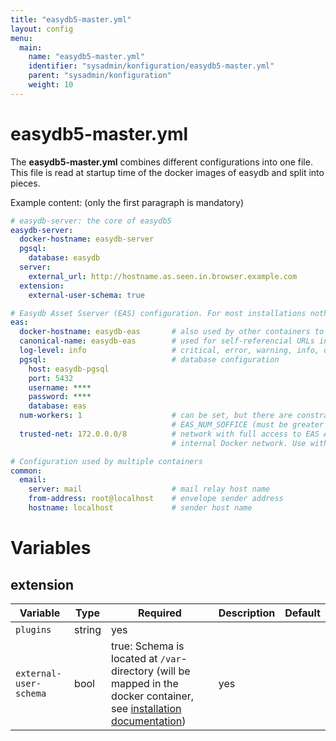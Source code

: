 ```yaml
---
title: "easydb5-master.yml"
layout: config
menu:
  main:
    name: "easydb5-master.yml"
    identifier: "sysadmin/konfiguration/easydb5-master.yml"
    parent: "sysadmin/konfiguration"
    weight: 10
---
```


# easydb5-master.yml

The **easydb5-master.yml** combines different configurations into one file. This file is read at startup time of the docker images of easydb and split into pieces.

Example content: (only the first paragraph is mandatory)

```yaml
# easydb-server: the core of easydb5
easydb-server:
  docker-hostname: easydb-server
  pgsql:
    database: easydb
  server:
    external_url: http://hostname.as.seen.in.browser.example.com
  extension:
    external-user-schema: true

# Easydb Asset Sserver (EAS) configuration. For most installations nothing has to be configured.
eas:
  docker-hostname: easydb-eas       # also used by other containers to find EAS
  canonical-name: easydb-eas		# used for self-referencial URLs in EAS's Apache
  log-level: info                   # critical, error, warning, info, debug
  pgsql:                            # database configuration
    host: easydb-pgsql
    port: 5432
    username: ****
    password: ****
    database: eas
  num-workers: 1                    # can be set, but there are constraints with
                                    # EAS_NUM_SOFFICE (must be greater than EAS_NUM_WORKERS)
  trusted-net: 172.0.0.0/8          # network with full access to EAS API, usually only
                                    # internal Docker network. Use with care.

# Configuration used by multiple containers
common:
  email:
    server: mail                    # mail relay host name
    from-address: root@localhost    # envelope sender address
    hostname: localhost             # sender host name
```

# Variables

## extension 

| Variable | Type | Required | Description | Default |
|----------|------|----------|-------------|---------|
| `plugins` | string | yes | | |
| `external-user-schema` | bool | true: Schema is located at `/var`-directory (will be mapped in the docker container, see [installation documentation](/en/sysadmin/installation)) | yes |

